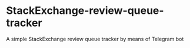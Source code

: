 # StackExchange-review-queue-tracker
A simple StackExchange review queue tracker by means of Telegram bot
